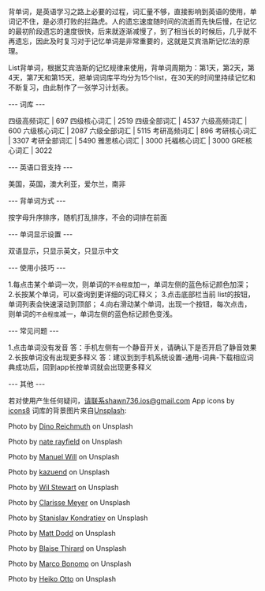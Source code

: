 背单词，是英语学习之路上必要的过程，词汇量不够，直接影响到英语的使用，单词记不住，是必须打败的拦路虎。人的遗忘速度随时间的流逝而先快后慢，在记忆的最初阶段遗忘的速度很快，后来就逐渐减慢了，到了相当长的时候后，几乎就不再遗忘，因此及时复习对于记忆单词是非常重要的，这就是艾宾浩斯记忆法的原理。

List背单词，根据艾宾浩斯的记忆规律来使用，背单词周期为：第1天，第2天，第4天，第7天和第15天，把单词词库平均分为15个list，在30天的时间里持续记忆和不断复习，由此制作了一张学习计划表。

 --- 词库 --- 
 
四级高频词汇  | 697
四级核心词汇  | 2519 
四级全部词汇  | 4537
六级高频词汇  | 600
六级核心词汇  | 2087
六级全部词汇  | 5115
考研高频词汇  | 896
考研核心词汇  | 3307
考研全部词汇  | 5490
雅思核心词汇  | 3000
托福核心词汇  | 3000
GRE核心词汇  | 3022

 --- 英语口音支持 --- 
 
美国，英国，澳大利亚，爱尔兰，南非

 --- 背单词方式 --- 
 
按字母升序排序，随机打乱排序，不会的词排在前面

 --- 单词显示设置 --- 
 
双语显示，只显示英文，只显示中文

 --- 使用小技巧 --- 
 
1.每点击某个单词一次，则单词的`不会程度`加一，单词左侧的蓝色标记颜色加深；
2.长按某个单词，可以查询到更详细的词汇释义；
3.点击底部栏当前 list的按钮，单词列表会快速滚动到顶部；
4.向右滑动某个单词，出现一个按钮，每次点击，则单词的`不会程度`减一，单词左侧的蓝色标记颜色变浅。

 --- 常见问题 --- 
 
1.点击单词没有发音
答：手机左侧有一个静音开关，请确认下是否开启了静音效果
2.长按单词没有出现更多释义
答：建议到到手机系统设置-通用-词典-下载相应词典成功后，回到app长按单词就会出现更多释义

 --- 其他 --- 
 
若对使用产生任何疑问，请联系shawn736.ios@gmail.com
App icons by [icons8](https://icons8.com/)
词库的背景图片来自[Unsplash](https://unsplash.com/search/photos/star?utm_source=unsplash&utm_medium=referral&utm_content=creditCopyText):

Photo by [Dino Reichmuth](https://unsplash.com/photos/d6yDSisNi4w?utm_source=unsplash&utm_medium=referral&utm_content=creditCopyText) on Unsplash

Photo by [nate rayfield](https://unsplash.com/photos/_WR6tUIAJe8?utm_source=unsplash&utm_medium=referral&utm_content=creditCopyText) on Unsplash

Photo by [Manuel Will](https://unsplash.com/photos/gd3t5Dtbwkw?utm_source=unsplash&utm_medium=referral&utm_content=creditCopyText) on Unsplash

Photo by [kazuend](https://unsplash.com/photos/2KXEb_8G5vo?utm_source=unsplash&utm_medium=referral&utm_content=creditCopyText) on Unsplash

Photo by [Wil Stewart](https://unsplash.com/photos/T26KCgCPsCI?utm_source=unsplash&utm_medium=referral&utm_content=creditCopyText) on Unsplash

Photo by [Clarisse Meyer](https://unsplash.com/photos/y54gnzC86lw?utm_source=unsplash&utm_medium=referral&utm_content=creditCopyText) on Unsplash

Photo by [Stanislav Kondratiev](https://unsplash.com/photos/dLKZWv4PWjo?utm_source=unsplash&utm_medium=referral&utm_content=creditCopyText) on Unsplash

Photo by [Matt Dodd](https://unsplash.com/photos/1bywoXeKbT4?utm_source=unsplash&utm_medium=referral&utm_content=creditCopyText) on Unsplash

Photo by [Blaise Thirard](https://unsplash.com/photos/U1Z81eQMP58?utm_source=unsplash&utm_medium=referral&utm_content=creditCopyText) on Unsplash

Photo by [Marco Bonomo](https://unsplash.com/photos/7fGCRRmtIaU?utm_source=unsplash&utm_medium=referral&utm_content=creditCopyText) on Unsplash

Photo by [Heiko Otto](https://unsplash.com/photos/DXyUu-e8PZc?utm_source=unsplash&utm_medium=referral&utm_content=creditCopyText) on Unsplash

